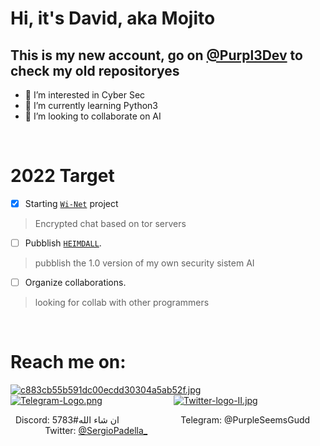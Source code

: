  # **Hi, it's David, aka Mojito**
## This is my new account, go on [@Purpl3Dev](https://github.com/Purpl3Dev/) to check my old repositoryes


- 👀 I’m interested in Cyber Sec
- 🌱 I’m currently learning Python3
- 💞️ I’m looking to collaborate on AI
 
<br />  
  
 
# **2022 Target**
- [x] Starting [`Wi-Net`](https://github.com/Mojito88/WI-NET) project
> Encrypted chat based on tor servers

- [ ] Pubblish [`HEIMDALL`](https://github.com/Mojito88/HEIMDALL).
> pubblish the 1.0 version of my own security sistem AI

- [ ] Organize collaborations.
> looking for collab with other programmers
 
<br />

# **Reach me on:**

[![c883cb55b591dc00ecdd30304a5ab52f.jpg](https://i.postimg.cc/xTd6Y5WT/c883cb55b591dc00ecdd30304a5ab52f.jpg)](https://postimg.cc/Z018x8b1) &nbsp; &nbsp; &nbsp; &nbsp; &nbsp; &nbsp; &nbsp; &nbsp; &nbsp; &nbsp; &nbsp; &nbsp; &nbsp; 
[![Telegram-Logo.png](https://i.postimg.cc/W3WJ7GSX/Telegram-Logo.png)](https://postimg.cc/ygRd1SMZ) &nbsp; &nbsp; &nbsp; &nbsp; &nbsp; &nbsp; &nbsp; &nbsp; &nbsp; &nbsp; &nbsp; &nbsp; &nbsp; &nbsp;  [![Twitter-logo-II.jpg](https://i.postimg.cc/wTsshsNQ/Twitter-logo-II.jpg)](https://postimg.cc/2Vr6Yy21) &nbsp; &nbsp; &nbsp; &nbsp; &nbsp; &nbsp; &nbsp; &nbsp; &nbsp; &nbsp; &nbsp; &nbsp; 

&nbsp; Discord: ان شاء الله#5783 &nbsp; &nbsp; &nbsp; &nbsp; &nbsp; &nbsp; &nbsp;  &nbsp; &nbsp; &nbsp;  &nbsp; &nbsp;   Telegram: @PurpleSeemsGudd &nbsp; &nbsp; &nbsp; &nbsp; &nbsp; &nbsp; &nbsp; &nbsp; &nbsp;  &nbsp;   Twitter: [@SergioPadella_](https://twitter.com/SergioPadella_)



<!---
Mojito/Mojito is a ✨ special ✨ repository because its `README.md` (this file) appears on your GitHub profile.
You can click the Preview link to take a look at your changes. SIIG
--->

